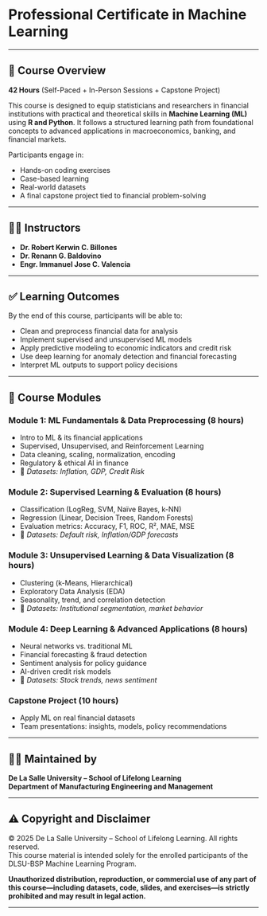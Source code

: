 # Professional Certificate in Machine Learning

---

## 🧾 Course Overview
**42 Hours** (Self-Paced + In-Person Sessions + Capstone Project)

This course is designed to equip statisticians and researchers in financial institutions with practical and theoretical skills in **Machine Learning (ML)** using **R and Python**. It follows a structured learning path from foundational concepts to advanced applications in macroeconomics, banking, and financial markets.

Participants engage in:

- Hands-on coding exercises  
- Case-based learning  
- Real-world datasets  
- A final capstone project tied to financial problem-solving

---
## 👨‍🏫 Instructors

- **Dr. Robert Kerwin C. Billones**  
- **Dr. Renann G. Baldovino**  
- **Engr. Immanuel Jose C. Valencia**

---

## ✅ Learning Outcomes

By the end of this course, participants will be able to:

- Clean and preprocess financial data for analysis  
- Implement supervised and unsupervised ML models  
- Apply predictive modeling to economic indicators and credit risk  
- Use deep learning for anomaly detection and financial forecasting  
- Interpret ML outputs to support policy decisions

---

## 🧠 Course Modules

### Module 1: ML Fundamentals & Data Preprocessing (8 hours)
- Intro to ML & its financial applications  
- Supervised, Unsupervised, and Reinforcement Learning  
- Data cleaning, scaling, normalization, encoding  
- Regulatory & ethical AI in finance  
- 📂 _Datasets: Inflation, GDP, Credit Risk_

### Module 2: Supervised Learning & Evaluation (8 hours)
- Classification (LogReg, SVM, Naïve Bayes, k-NN)  
- Regression (Linear, Decision Trees, Random Forests)  
- Evaluation metrics: Accuracy, F1, ROC, R², MAE, MSE  
- 📂 _Datasets: Default risk, Inflation/GDP forecasts_

###  Module 3: Unsupervised Learning & Data Visualization (8 hours)  
- Clustering (k-Means, Hierarchical)  
- Exploratory Data Analysis (EDA)  
- Seasonality, trend, and correlation detection  
- 📂 _Datasets: Institutional segmentation, market behavior_

### Module 4: Deep Learning & Advanced Applications (8 hours)
- Neural networks vs. traditional ML  
- Financial forecasting & fraud detection  
- Sentiment analysis for policy guidance  
- AI-driven credit risk models  
- 📂 _Datasets: Stock trends, news sentiment_

###  Capstone Project (10 hours)
- Apply ML on real financial datasets  
- Team presentations: insights, models, policy recommendations

---

## 🧑‍🏫 Maintained by  
**De La Salle University – School of Lifelong Learning**  
**Department of Manufacturing Engineering and Management**  

---


## ⚠️ Copyright and Disclaimer

© 2025 De La Salle University – School of Lifelong Learning. All rights reserved.  
This course material is intended solely for the enrolled participants of the DLSU-BSP Machine Learning Program.

**Unauthorized distribution, reproduction, or commercial use of any part of this course—including datasets, code, slides, and exercises—is strictly prohibited and may result in legal action.**

---

